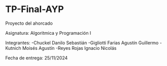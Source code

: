 # TP-Final-AYP
Proyecto del ahorcado 

Asignatura: Algoritmica y Programación I

Integrantes:
-Chuckel Danilo Sebastián
-Gigliotti Farias Agustín Guillermo
-Kutnich Moisés Agustín
-Reyes Rojas Ignacio Nicolás

Fecha de entrega: 25/11/2024
